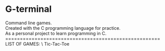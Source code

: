 # G-terminal
Command line games.\
Created with the C programming language for practice.\
As a personal project to learn programming in C.\
=====================================================\
LIST OF GAMES:
\ 
Tic-Tac-Toe
